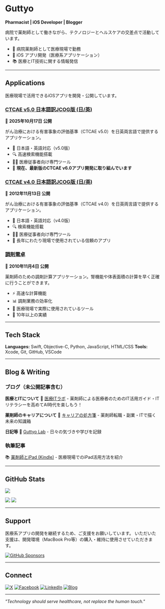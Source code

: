 # Guttyo

**Pharmacist | iOS Developer | Blogger**

病院で薬剤師として働きながら、テクノロジーとヘルスケアの交差点で活動しています。

- 💊 病院薬剤師として医療現場で勤務
- 📱 iOS アプリ開発（医療系アプリケーション）
- 📚 医療とIT技術に関する情報発信

---

## Applications

医療現場で活用できるiOSアプリを開発・公開しています。

### [CTCAE v5.0 日本語訳JCOG版 (日/英)](https://apps.apple.com/jp/app/id1505294578)
📅 **2025年10月17日 公開**

がん治療における有害事象の評価基準（CTCAE v5.0）を日英両言語で提供するアプリケーション。

- 📖 日本語・英語対応（v5.0版）
- 🔍 高速検索機能搭載
- 👨‍⚕️ 医療従事者向け専門ツール
- 🚀 **現在、最新版のCTCAE v6.0アプリ開発に取り組んでいます**

### [CTCAE v4.0 日本語訳JCOG版 (日/英)](https://apps.apple.com/jp/app/id576215567)
📅 **2012年11月13日 公開**

がん治療における有害事象の評価基準（CTCAE v4.0）を日英両言語で提供するアプリケーション。

- 📖 日本語・英語対応（v4.0版）
- 🔍 検索機能搭載
- 👨‍⚕️ 医療従事者向け専門ツール
- 📱 長年にわたり現場で使用されている信頼のアプリ

### [調剤電卓](https://apps.apple.com/jp/app/%E8%AA%BF%E5%89%A4%E9%9B%BB%E5%8D%93/id400743343)
📅 **2010年11月4日 公開**

薬剤師のための調剤計算アプリケーション。腎機能や体表面積の計算を早く正確に行うことができます。

- ⚡ 高速な計算機能
- 📊 調剤業務の効率化
- 🎯 医療現場で実際に使用されているツール
- 💯 10年以上の実績

---

## Tech Stack

**Languages:** Swift, Objective-C, Python, JavaScript, HTML/CSS
**Tools:** Xcode, Git, GitHub, VSCode

---

## Blog & Writing

### ブログ（未公開記事含む）

**医療とITについて**
🏥 [医療ITラボ](https://www.yakuzaishi.app/) - 薬剤師による医療者のためのIT活用ガイド・ITリテラシーを高めてAI時代を楽しもう！

**薬剤師のキャリアについて**
💼 [キャリアの処方箋](https://career.yakuzaishi.app/) - 薬剤師転職・副業・ITで描く未来の知識箱

**日記等**
📓 [Guttyo Lab](https://blog.guttyo.jp/) - 日々の気づきや学びを記録

### 執筆記事

📚 [薬剤師とiPad (Kindle)](https://www.amazon.co.jp/%E8%96%AC%E5%89%A4%E5%B8%AB%E3%81%A8iPad-%E5%8C%BB%E7%99%82%E3%81%A8iPad-Takafumi-Mizuguchi-ebook/dp/B00I13I2G2) - 医療現場でのiPad活用方法を紹介

---

## GitHub Stats

![](https://github-profile-summary-cards.vercel.app/api/cards/profile-details?username=Guttyo&theme=nord_bright)

![](https://github-profile-summary-cards.vercel.app/api/cards/repos-per-language?username=Guttyo&theme=nord_bright) ![](https://github-profile-summary-cards.vercel.app/api/cards/most-commit-language?username=Guttyo&theme=nord_bright)

---

## Support

医療系アプリの開発を継続するため、ご支援をお願いしています。
いただいた支援は、開発環境（MacBook Pro等）の購入・維持に使用させていただきます。

[![GitHub Sponsors](https://img.shields.io/badge/Sponsor-EA4AAA?style=flat&logo=github-sponsors&logoColor=white)](https://github.com/sponsors/Guttyo)

---

## Connect

[![X](https://img.shields.io/badge/X-000000?style=flat&logo=x&logoColor=white)](https://www.x.com/Guttyo) [![Facebook](https://img.shields.io/badge/Facebook-1877F2?style=flat&logo=facebook&logoColor=white)](https://www.facebook.com/takafumi.mizuguchi) [![LinkedIn](https://img.shields.io/badge/LinkedIn-0A66C2?style=flat&logo=linkedin&logoColor=white)](https://www.linkedin.com/in/takafumimizuguchi) [![Blog](https://img.shields.io/badge/Blog-FF5722?style=flat&logo=blogger&logoColor=white)](https://blog.guttyo.jp/)

---

*"Technology should serve healthcare, not replace the human touch."*
